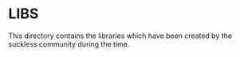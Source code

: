 LIBS
====
This directory contains the libraries which have been created by the suckless community during the time.
